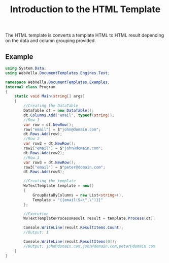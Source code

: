 ﻿---
order: 1
title: Introduction to the HTML Template
menu: Introduction
toc: false
---

The HTML template is converts a template HTML to HTML result depending on the data and column grouping provided.

## Example
```csharp
using System.Data;
using WebVella.DocumentTemplates.Engines.Text;

namespace WebVella.DocumentTemplates.Examples;
internal class Program
{
	static void Main(string[] args)
	{
		//Creating the DataTable
		DataTable dt = new DataTable();
		dt.Columns.Add("email", typeof(string));
		//Row 1
		var row = dt.NewRow();
		row["email"] = $"john@domain.com";
		dt.Rows.Add(row);
		//Row 2
		var row2 = dt.NewRow();
		row2["email"] = $"john@domain.com";
		dt.Rows.Add(row2);
		//Row 3
		var row3 = dt.NewRow();
		row3["email"] = $"peter@domain.com";
		dt.Rows.Add(row3);

		//Creating the template
		WvTextTemplate template = new()
		{
			GroupDataByColumns = new List<string>(),
			Template = "{{email(S=\",\")}}"
		};

		//Execution
		WvTextTemplateProcessResult result = template.Process(dt);

		Console.WriteLine(result.ResultItems.Count);
		//Output: 1

		Console.WriteLine(result.ResultItems[0]);
		//Output: john@domain.com,john@domain.com,peter@domain.com
	}
}
```
